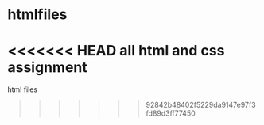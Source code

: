 # htmlfiles
<<<<<<< HEAD
all html and css assignment
=======
html files
>>>>>>> 92842b48402f5229da9147e97f3fd89d3ff77450
